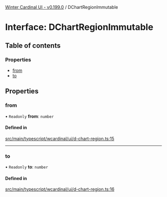 [Winter Cardinal UI - v0.199.0](../index.md) / DChartRegionImmutable

# Interface: DChartRegionImmutable

## Table of contents

### Properties

- [from](DChartRegionImmutable.md#from)
- [to](DChartRegionImmutable.md#to)

## Properties

### from

• `Readonly` **from**: `number`

#### Defined in

[src/main/typescript/wcardinal/ui/d-chart-region.ts:15](https://github.com/winter-cardinal/winter-cardinal-ui/blob/v0.199.0/src/main/typescript/wcardinal/ui/d-chart-region.ts#L15)

___

### to

• `Readonly` **to**: `number`

#### Defined in

[src/main/typescript/wcardinal/ui/d-chart-region.ts:16](https://github.com/winter-cardinal/winter-cardinal-ui/blob/v0.199.0/src/main/typescript/wcardinal/ui/d-chart-region.ts#L16)
